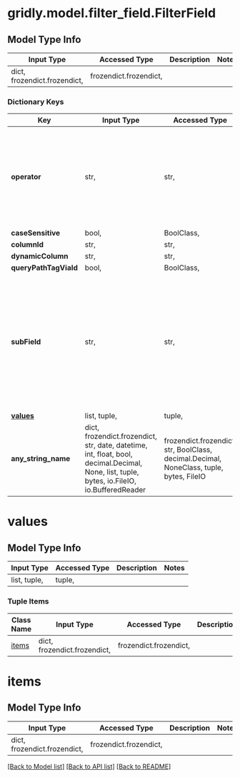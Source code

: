 # gridly.model.filter_field.FilterField

## Model Type Info
Input Type | Accessed Type | Description | Notes
------------ | ------------- | ------------- | -------------
dict, frozendict.frozendict,  | frozendict.frozendict,  |  | 

### Dictionary Keys
Key | Input Type | Accessed Type | Description | Notes
------------ | ------------- | ------------- | ------------- | -------------
**operator** | str,  | str,  |  | must be one of ["isNull", "isNotNull", "isEmpty", "isNotEmpty", "contains", "notContains", "startsWith", "notStartsWith", "endsWith", "notEndsWith", "regexp", "notRegexp", "=", "!=", "<", "<=", ">", ">=", "in", "notIn", "modifiedBy", "notModifiedBy", "between", "notBetween", "hasQaError", "isLengthViolated", "hasTag", "spellCheck", "qaCheck", "isMt", ] 
**caseSensitive** | bool,  | BoolClass,  |  | [optional] 
**columnId** | str,  | str,  |  | [optional] 
**dynamicColumn** | str,  | str,  |  | [optional] 
**queryPathTagViaId** | bool,  | BoolClass,  |  | [optional] 
**subField** | str,  | str,  |  | [optional] must be one of ["_dependencyStatus", "_sourceStatus", "_targetStatus", "_flowStatus", "_tm", "_mt", "_ticket", "_color", "_metadata", "_cell_metadata", "_word_count", "_previewSourceData", "_previewSourceDependencyStatus", "_previewStatus", "_previewMergeOption", "_relativeTime", "_length_violated", "_lengthSetting", "_workflow", "_workflowStepTransitioned", "_repetition", "_qaCheckStatus", "_spellCheckStatus", "_hasTag", ] 
**[values](#values)** | list, tuple,  | tuple,  |  | [optional] 
**any_string_name** | dict, frozendict.frozendict, str, date, datetime, int, float, bool, decimal.Decimal, None, list, tuple, bytes, io.FileIO, io.BufferedReader | frozendict.frozendict, str, BoolClass, decimal.Decimal, NoneClass, tuple, bytes, FileIO | any string name can be used but the value must be the correct type | [optional]

# values

## Model Type Info
Input Type | Accessed Type | Description | Notes
------------ | ------------- | ------------- | -------------
list, tuple,  | tuple,  |  | 

### Tuple Items
Class Name | Input Type | Accessed Type | Description | Notes
------------- | ------------- | ------------- | ------------- | -------------
[items](#items) | dict, frozendict.frozendict,  | frozendict.frozendict,  |  | 

# items

## Model Type Info
Input Type | Accessed Type | Description | Notes
------------ | ------------- | ------------- | -------------
dict, frozendict.frozendict,  | frozendict.frozendict,  |  | 

[[Back to Model list]](../../README.md#documentation-for-models) [[Back to API list]](../../README.md#documentation-for-api-endpoints) [[Back to README]](../../README.md)

